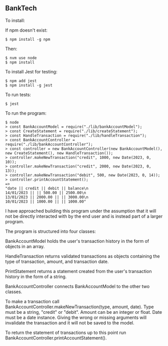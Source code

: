 ## BankTech

To install:

If npm doesn't exist:

```
$ npm install -g npm
```

Then:

```
$ nvm use node
$ npm install
```

To install Jest for testing:

```
$ npm add jest
$ npm install -g jest
```

To run tests:

```
$ jest
```

To run the program:

```
$ node
> const BankAccountModel = require("./lib/bankAccountModel");
> const CreateStatement = require("./lib/createStatement");
> const HandleTransaction = require("./lib/handleTransaction");
> const BankAccountController = require("./lib/bankAccountController");
> const controller = new BankAccountController(new BankAccountModel(), new CreateStatement(), new HandleTransaction());
> controller.makeNewTransaction("credit", 1000, new Date(2023, 0, 10));
> controller.makeNewTransaction("credit", 2000, new Date(2023, 0, 13));
> controller.makeNewTransaction("debit", 500, new Date(2023, 0, 14));
> controller.printAccountStatement();
=>
"date || credit || debit || balance\n
14/01/2023 || || 500.00 || 2500.00\n
13/01/2023 || 2000.00 || || 3000.00\n
10/01/2023 || 1000.00 || || 1000.00"
```

I have approached building this program under the assumption that it will not be directly interacted with by the end user and is instead part of a larger program.

The program is structured into four classes:

BankAccountModel holds the user's transaction history in the form of objects in an array.

HandleTransaction returns validated transactions as objects containing the type of transaction, amount, and transaction date.

PrintStatement returns a statement created from the user's transaction history in the form of a string.

BankAccountController connects BankAccountModel to the other two classes.

To make a transaction call BankAccountController.makeNewTransaction(type, amount, date).
Type must be a string, "credit" or "debit".
Amount can be an integer or float.
Date must be a date instance.
Giving the wrong or missing arguments will invalidate the transaction and it will not be saved to the model.

To return the statement of transactions up to this point run BankAccountController.printAccountStatement().

